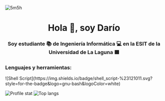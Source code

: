![5m5h](https://github.com/Dario-Fajardo/Dario-Fajardo/assets/114748553/974bd72f-1cfc-4401-835b-08e8a6c65358)

<h1 align="center">Hola 👋, soy Darío</h1>
<h3 align="center">Soy estudiante 📚 de Ingeniería Informática 💻 en la ESIT de la Universidad de La Laguna 🟪</h3>

<h3 align="left">Lenguajes y herramientas:</h3>
<p align="left"> ![Shell Script](https://img.shields.io/badge/shell_script-%23121011.svg?style=for-the-badge&logo=gnu-bash&logoColor=white) </p>

![Profile stat](https://github-readme-stats.vercel.app/api?username=Dario-Fajardo&show_icons=true&theme=radical&include_all_commits=true) ![Top langs](https://github-readme-stats.vercel.app/api/top-langs/?username=Dario-Fajardo&exclude_repo=dotfiles&theme=radical&size_weight=0.5&count_weight=0.5&langs_count=10&hide_progress=true)
